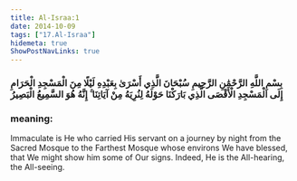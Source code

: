 ```yaml
---
title: Al-Israa:1
date: 2014-10-09
tags: ["17.Al-Israa"]
hidemeta: true 
ShowPostNavLinks: true 
---
```

### بِسْمِ اللَّهِ الرَّحْمَٰنِ الرَّحِيمِ سُبْحَانَ الَّذِي أَسْرَىٰ بِعَبْدِهِ لَيْلًا مِنَ الْمَسْجِدِ الْحَرَامِ إِلَى الْمَسْجِدِ الْأَقْصَى الَّذِي بَارَكْنَا حَوْلَهُ لِنُرِيَهُ مِنْ آيَاتِنَا ۚ إِنَّهُ هُوَ السَّمِيعُ الْبَصِيرُ
### meaning: 
Immaculate is He who carried His servant on a journey by night from the Sacred Mosque to the Farthest Mosque whose environs We have blessed, that We might show him some of Our signs. Indeed, He is the All-hearing, the All-seeing.

